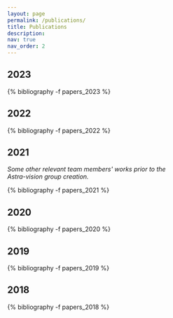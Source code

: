 ```yaml
---
layout: page
permalink: /publications/
title: Publications
description: 
nav: true
nav_order: 2
---
```

<!-- _pages/publications.md -->
<div class="publications">

<h2 class="year">2023</h2>
{% bibliography -f papers_2023 %}

<h2 class="year">2022</h2>
{% bibliography -f papers_2022 %}

<h2 class="year">2021</h2>
<em style="margin-bottom: 1em; display: block; max-width: 80%;">Some other relevant team members' works prior to the Astra-vision group creation.</em>
{% bibliography -f papers_2021 %}

<h2 class="year">2020</h2>
{% bibliography -f papers_2020 %}

<h2 class="year">2019</h2>
{% bibliography -f papers_2019 %}

<h2 class="year">2018</h2>
{% bibliography -f papers_2018 %}

</div>
